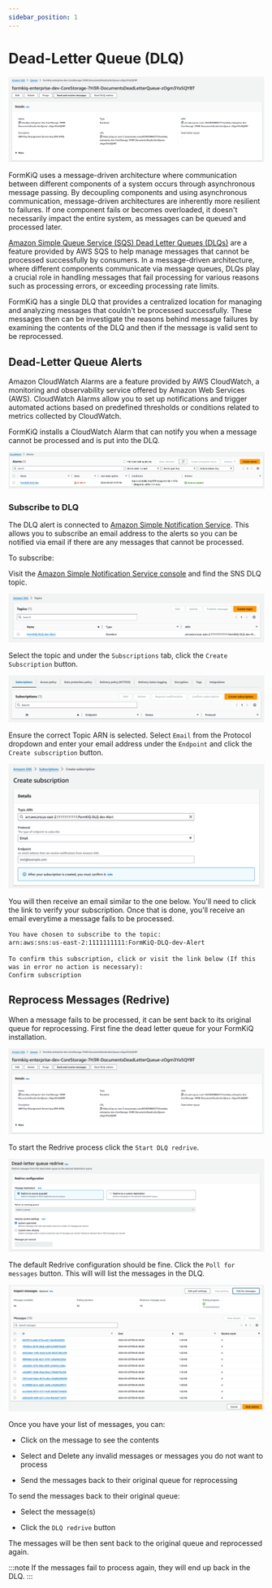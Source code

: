 ```yaml
---
sidebar_position: 1
---
```


# Dead-Letter Queue (DLQ)

![SQS Dead Letter Queue](./img/dlq-dead-letter-queue.png)

FormKiQ uses a message-driven architecture where communication between different components of a system occurs through asynchronous message passing. By decoupling components and using asynchronous communication, message-driven architectures are inherently more resilient to failures. If one component fails or becomes overloaded, it doesn't necessarily impact the entire system, as messages can be queued and processed later. 

[Amazon Simple Queue Service (SQS) Dead Letter Queues (DLQs)](https://docs.aws.amazon.com/AWSSimpleQueueService/latest/SQSDeveloperGuide/sqs-dead-letter-queues.html) are a feature provided by AWS SQS to help manage messages that cannot be processed successfully by consumers. In a message-driven architecture, where different components communicate via message queues, DLQs play a crucial role in handling messages that fail processing for various reasons such as processing errors, or exceeding processing rate limits.

FormKiQ has a single DLQ that provides a centralized location for managing and analyzing messages that couldn't be processed successfully. These messages then can be investigate the reasons behind message failures by examining the contents of the DLQ and then if the message is valid sent to be reprocessed.

## Dead-Letter Queue Alerts

Amazon CloudWatch Alarms are a feature provided by AWS CloudWatch, a monitoring and observability service offered by Amazon Web Services (AWS). CloudWatch Alarms allow you to set up notifications and trigger automated actions based on predefined thresholds or conditions related to metrics collected by CloudWatch. 

FormKiQ installs a CloudWatch Alarm that can notify you when a message cannot be processed and is put into the DLQ.

![CloudWatch DLQ Alert](./img/dlq-alerts.png)

### Subscribe to DLQ

The DLQ alert is connected to [Amazon Simple Notification Service](https://aws.amazon.com/sns/). This allows you to subscribe an email address to the alerts so you can be notified via email if there are any messages that cannot be processed.

To subscribe:

Visit the [Amazon Simple Notification Service console](https://console.aws.amazon.com/sns/v3/home) and find the SNS DLQ topic.

![SNS DLQ Topic](./img/dlq-sns-topic.png)

Select the topic and under the `Subscriptions` tab, click the `Create Subscription` button.

![SNS DLQ Topic](./img/dlq-sns-subscribe-list.png)

Ensure the correct Topic ARN is selected. Select `Email` from the Protocol dropdown and enter your email address under the `Endpoint` and click the `Create subscription` button.

![SNS DLQ Topic](./img/dlq-sns-subscribe.png)

You will then receive an email similar to the one below. You'll need to click the link to verify your subscription. Once that is done, you'll receive an email everytime a message fails to be processed.

```
You have chosen to subscribe to the topic:
arn:aws:sns:us-east-2:1111111111:FormKiQ-DLQ-dev-Alert

To confirm this subscription, click or visit the link below (If this was in error no action is necessary):
Confirm subscription
```

## Reprocess Messages (Redrive)

When a message fails to be processed, it can be sent back to its original queue for reprocessing. First fine the dead letter queue for your FormKiQ installation.

![SQS Dead Letter Queue](./img/dlq-dead-letter-queue.png)

To start the Redrive process click the `Start DLQ redrive`.

![CloudWatch DLQ Alert](./img/dlq-redrive.png)

The default Redrive configuration should be fine. Click the `Poll for messages` button. This will will list the messages in the DLQ.

![CloudWatch DLQ Alert](./img/dlq-redrive-message-poll.png)

Once you have your list of messages, you can:

* Click on the message to see the contents

* Select and Delete any invalid messages or messages you do not want to process

* Send the messages back to their original queue for reprocessing

To send the messages back to their original queue:

* Select the message(s)

* Click the `DLQ redrive` button

The messages will be then sent back to the original queue and reprocessed again.

:::note
If the messages fail to process again, they will end up back in the DLQ.
:::
